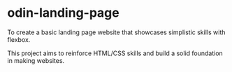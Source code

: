 # odin-landing-page

To create a basic landing page website that showcases simplistic skills with flexbox.

This project aims to reinforce HTML/CSS skills and build a solid foundation in making websites. 